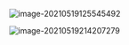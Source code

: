 ![image-20210519125545492](https://tva1.sinaimg.cn/large/008i3skNly1gqnnb6qke5j309g00s0sq.jpg)

 ![image-20210519214207279](https://tva1.sinaimg.cn/large/008i3skNly1gqo2itouzvj30t605078b.jpg)